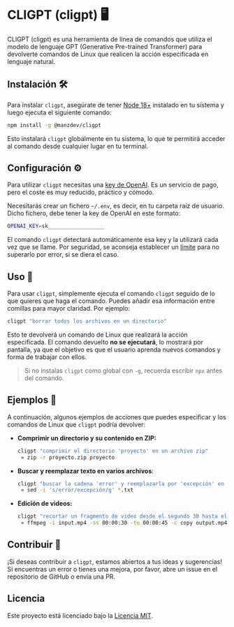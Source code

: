 # CLIGPT (cligpt) 🖥️

CLIGPT (cligpt) es una herramienta de línea de comandos que utiliza el modelo de lenguaje GPT (Generative Pre-trained Transformer) para devolverte comandos de Linux que realicen la acción especificada en lenguaje natural.

## Instalación 🛠️

Para instalar `cligpt`, asegúrate de tener [Node 18+](https://nodejs.org/) instalado en tu sistema y luego ejecuta el siguiente comando:

```bash
npm install -g @manzdev/cligpt
```

Esto instalará `cligpt` globalmente en tu sistema, lo que te permitirá acceder al comando desde cualquier lugar en tu terminal.

## Configuración ⚙️

Para utilizar `cligpt` necesitas una [key de OpenAI](https://platform.openai.com/api-keys). Es un servicio de pago, pero el coste es muy reducido, práctico y cómodo.

Necesitarás crear un fichero `~/.env`, es decir, en tu carpeta raíz de usuario. Dicho fichero, debe tener la key de OpenAI en este formato:

```bash
OPENAI_KEY=sk__________________
```

El comando `cligpt` detectará automáticamente esa key y la utilizará cada vez que se llame. Por seguridad, se aconseja establecer un [límite](https://platform.openai.com/account/limits) para no superarlo por error, si se diera el caso.

## Uso 🚀

Para usar `cligpt`, simplemente ejecuta el comando `cligpt` seguido de lo que quieres que haga el comando. Puedes añadir esa información entre comillas para mayor claridad. Por ejemplo:

```bash
cligpt "borrar todos los archivos en un directorio"
```

Esto te devolverá un comando de Linux que realizará la acción especificada. El comando devuelto **no se ejecutará**, lo mostrará por pantalla, ya que el objetivo es que el usuario aprenda nuevos comandos y forma de trabajar con ellos.

> Si no instalas `cligpt` como global con `-g`, recuerda escribir `npx` antes del comando.

## Ejemplos 📝

A continuación, algunos ejemplos de acciones que puedes especificar y los comandos de Linux que `cligpt` podría devolver:

- **Comprimir un directorio y su contenido en ZIP:**
  ```bash
  cligpt "comprimir el directorio 'proyecto' en un archivo zip"
   » zip -r proyecto.zip proyecto
  ```

- **Buscar y reemplazar texto en varios archivos**:
  ```bash
  cligpt "buscar la cadena 'error' y reemplazarla por 'excepción' en todos los archivos .txt en el directorio actual"
   » sed -i 's/error/excepción/g' *.txt
  ```

- **Edición de videos:**
  ```bash
  cligpt "recortar un fragmento de video desde el segundo 30 hasta el 45 y guardarlo en mp4"
   » ffmpeg -i input.mp4 -ss 00:00:30 -to 00:00:45 -c copy output.mp4
  ```

## Contribuir 🤝

¡Si deseas contribuir a `cligpt`, estamos abiertos a tus ideas y sugerencias! Si encuentras un error o tienes una mejora, por favor, abre un issue en el repositorio de GitHub o envía una PR.

## Licencia

Este proyecto está licenciado bajo la [Licencia MIT](LICENSE).
